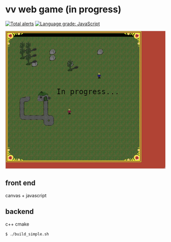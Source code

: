 # vv web game (in progress)

[![Total alerts](https://img.shields.io/lgtm/alerts/g/sea-kg/vv0r1d-wmso.svg?logo=lgtm&logoWidth=18)](https://lgtm.com/projects/g/sea-kg/vv0r1d-wmso/alerts/) [![Language grade: JavaScript](https://img.shields.io/lgtm/grade/javascript/g/sea-kg/vv0r1d-wmso.svg?logo=lgtm&logoWidth=18)](https://lgtm.com/projects/g/sea-kg/vv0r1d-wmso/context:javascript)


![Alt text](/contrib/screenshot.jpg?raw=true "Screenshot 01")


## front end

canvas + javascript


## backend 

c++ cmake

```
$ ./build_simple.sh
```